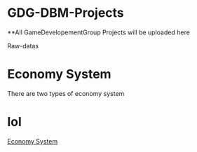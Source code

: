 # GDG-DBM-Projects

**All GameDevelopementGroup Projects will be uploaded here

Raw-datas

# Economy System

There are two types of economy system

<h1>lol</h1>

[Economy System](https://github.com/F20Git/GDG-DBM-Projects/tree/master/Economy%20System)
